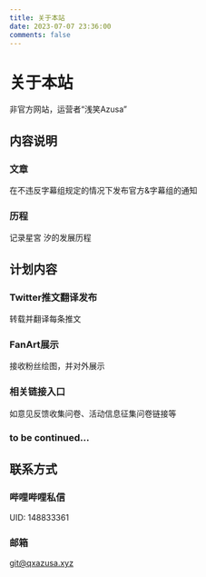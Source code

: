 ```yaml
---
title: 关于本站
date: 2023-07-07 23:36:00
comments: false
---
```

# 关于本站
非官方网站，运营者“浅笑Azusa”
## 内容说明
### 文章
在不违反字幕组规定的情况下发布官方&字幕组的通知
### 历程
记录星宮 汐的发展历程
## 计划内容
### Twitter推文翻译发布
转载并翻译每条推文
### FanArt展示
接收粉丝绘图，并对外展示
### 相关链接入口
如意见反馈收集问卷、活动信息征集问卷链接等
### to be continued...
## 联系方式
### 哔哩哔哩私信
UID: 148833361
### 邮箱
[git@qxazusa.xyz](mailto:git@qxazusa.xyz)